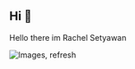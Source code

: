## Hi 👋

<p>Hello there im Rachel Setyawan</p>

![Images, refresh](https://i.pinimg.com/originals/e4/26/70/e426702edf874b181aced1e2fa5c6cde.gif)

<!--
**R4C-Wanz/R4C-Wanz** is a ✨ _special_ ✨ repository because its `README.md` (this file) appears on your GitHub profile.

Here are some ideas to get you started:

- 🔭 I’m currently working on ...
- 🌱 I’m currently learning ...
- 👯 I’m looking to collaborate on ...
- 🤔 I’m looking for help with ...
- 💬 Ask me about ...
- 📫 How to reach me: ...
- 😄 Pronouns: ...
- ⚡ Fun fact: ...
-->
